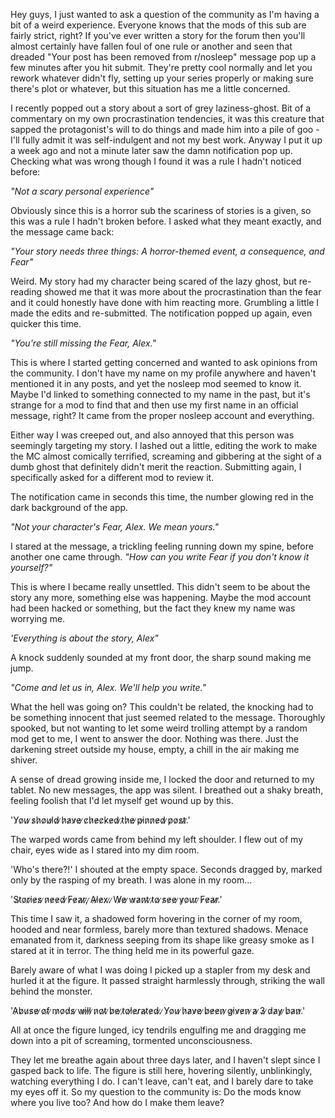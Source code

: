 Hey guys, I just wanted to ask a question of the community as I'm having a bit of a weird experience. Everyone knows that the mods of this sub are fairly strict, right? If you've ever written a story for the forum then you'll almost certainly have fallen foul of one rule or another and seen that dreaded  "Your post has been removed from r/nosleep" message pop up a few minutes after you hit submit. They're pretty cool normally and let you rework whatever didn't fly, setting up your series properly or making sure there's plot or whatever, but this situation has me a little concerned.

I recently popped out a story about a sort of grey laziness-ghost. Bit of a commentary on my own procrastination tendencies, it was this creature that sapped the protagonist's will to do things and made him into a pile of goo - I'll fully admit it was self-indulgent and not my best work. Anyway I put it up a week ago and not a minute later saw the damn notification pop up. Checking what was wrong though I found it was a rule I hadn't noticed before:

_"Not a scary personal experience"_

Obviously since this is a horror sub the scariness of stories is a given, so this was a rule I hadn't broken before. I asked what they meant exactly, and the message came back:

_"Your story needs three things: A horror-themed event, a consequence, and Fear"_

Weird. My story had my character being scared of the lazy ghost, but re-reading showed me that it was more about the procrastination than the fear and it could honestly have done with him reacting more. Grumbling a little I made the edits and re-submitted. The notification popped up again, even quicker this time.

_"You're still missing the Fear, Alex."_

This is where I started getting concerned and wanted to ask opinions from the community. I don't have my name on my profile anywhere and haven't mentioned it in any posts, and yet the nosleep mod seemed to know it. Maybe I'd linked to something connected to my name in the past, but it's strange for a mod to find that and then use my first name in an official message, right? It came from the proper nosleep account and everything.

Either way I was creeped out, and also annoyed that this person was seemingly targeting my story. I lashed out a little, editing the work to make the MC almost comically terrified, screaming and gibbering at the sight of a dumb ghost that definitely didn't merit the reaction. Submitting again, I specifically asked for a different mod to review it.

The notification came in seconds this time, the number glowing red in the dark background of the app.

_"Not your character's Fear, Alex. We mean yours."_

I stared at the message, a trickling feeling running down my spine, before another one came through.
_"How can you write Fear if you don't know it yourself?"_

This is where I became really unsettled. This didn't seem to be about the story any more, something else was happening. Maybe the mod account had been hacked or something, but the fact they knew my name was worrying me.

_'Everything is about the story, Alex"_

A knock suddenly sounded at my front door, the sharp sound making me jump.

_"Come and let us in, Alex. We'll help you write."_

What the hell was going on? This couldn't be related, the knocking had to be something innocent that just seemed related to the message. Thoroughly spooked, but not wanting to let some weird trolling attempt by a random mod get to me, I went to answer the door. Nothing was there. Just the darkening street outside my house, empty, a chill in the air making me shiver. 

A sense of dread growing inside me, I locked the door and returned to my tablet. No new messages, the app was silent. I breathed out a shaky breath, feeling foolish that I'd let myself get wound up by this.

'Y̷o̷u̷ ̷s̷h̷o̷u̷l̷d̷ ̷h̷a̷v̷e̷ ̷c̷h̷e̷c̷k̷e̷d̷ ̷t̷h̷e̷ ̷p̷i̷n̷n̷e̷d̷ ̷p̷o̷s̷t̷.̷'

The warped words came from behind my left shoulder. I flew out of my chair, eyes wide as I stared into my dim room.

'Who's there?!' I shouted at the empty space. Seconds dragged by, marked only by the rasping of my breath. I was alone in my room...

'S̷t̷o̷r̷i̷e̷s̷ ̷n̷e̷e̷d̷ ̷F̷e̷a̷r̷,̷ ̷A̷l̷e̷x̷.̷ ̷W̷e̷ ̷w̷a̷n̷t̷ ̷t̷o̷ ̷s̷e̷e̷ ̷y̷o̷u̷r̷ ̷F̷e̷a̷r̷.̷'

This time I saw it, a shadowed form hovering in the corner of my room, hooded and near formless, barely more than textured shadows. Menace emanated from it, darkness seeping from its shape like greasy smoke as I stared at it in terror. The thing held me in its powerful gaze.

Barely aware of what I was doing I picked up a stapler from my desk and hurled it at the figure. It passed straight harmlessly through, striking the wall behind the monster.

'A̷b̷u̷s̷e̷ ̷o̷f̷ ̷m̷o̷d̷s̷ ̷w̷i̷l̷l̷ ̷n̷o̷t̷ ̷b̷e̷ ̷t̷o̷l̷e̷r̷a̷t̷e̷d̷.̷ ̷Y̷o̷u̷ ̷h̷a̷v̷e̷ ̷b̷e̷e̷n̷ ̷g̷i̷v̷e̷n̷ ̷a̷ ̷3̷ ̷d̷a̷y̷ ̷b̷a̷n̷.̷'

All at once the figure lunged, icy tendrils engulfing me and dragging me down into a pit of screaming, tormented unconsciousness.

They let me breathe again about three days later, and I haven't slept since I gasped back to life. The figure is still here, hovering silently, unblinkingly, watching everything I do. I can't leave, can't eat, and I barely dare to take my eyes off it. So my question to the community is: Do the mods know where you live too? And how do I make them leave?
